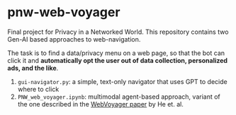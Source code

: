 # pnw-web-voyager


Final project for Privacy in a Networked World. This repository contains two Gen-AI based approaches to web-navigation.

The task is to find a data/privacy menu on a web page, so that the bot can click it and **automatically opt the user out of data collection, personalized ads, and the like**.

1. `gui-navigator.py`: a simple, text-only navigator that uses GPT to decide where to click
2. `PNW_web_voyager.ipynb`: multimodal agent-based approach, variant of the one described in the [WebVoyager paper](https://arxiv.org/abs/2401.13919) by He et. al.


